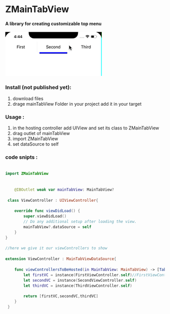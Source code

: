 # ZMainTabView

#### A library for creating customizable top menu 

 ![MainTabViewGIF](https://github.com/mozead1996/ZMainTabView/blob/master/mainTabViewImage.gif)




### Install (not published yet): 
1. download files 
1. drage mainTabView Folder in your project add it in your target 


### Usage : 
1. in the hosting controller add UIView and set its class to ZMainTabView
1. drag outlet of mainTabView 
1. import ZMainTabView
1. set dataSource to self 

### code snipts :

```swift

import ZMainTabView


    @IBOutlet weak var mainTabView: MainTabView?

 class ViewController : UIViewController{
    
    override func viewDidLoad() {
        super.viewDidLoad()
        // Do any additional setup after loading the view.
        mainTabView?.dataSource = self
    }
}

//here we give it our viewControllers to show 

extension ViewController : MainTabViewDataSource{
    
    func viewControllersToBeHosted(in MainTabView: MainTabView) -> [TabItem] {
        let firstVC = instance(FirstViewController.self)//FirstViewController.instance()
        let secondVC = instance(SecondViewController.self)
        let thirdVC = instance(ThirdViewController.self)
        
        return [firstVC,secondVC,thirdVC]
    }
 }
 
```
